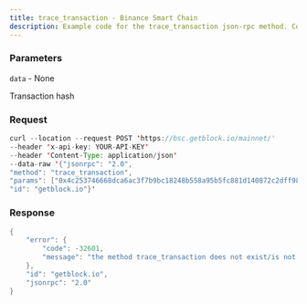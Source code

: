 ```yaml
---
title: trace_transaction - Binance Smart Chain
description: Example code for the trace_transaction json-rpc method. Сomplete guide on how to use trace_transaction json-rpc in GetBlock.io Web3 documentation.
---
```


### Parameters


`data` - None

Transaction hash

### Request

``` java
curl --location --request POST 'https://bsc.getblock.io/mainnet/' 
--header 'x-api-key: YOUR-API-KEY' 
--header 'Content-Type: application/json' 
--data-raw '{"jsonrpc": "2.0",
"method": "trace_transaction",
"params": ["0x4c253746668dca6ac3f7b9bc18248b558a95b5fc881d140872c2dff984d344a7"],
"id": "getblock.io"}'
```

###  Response

``` java
{
    "error": {
        "code": -32601,
        "message": "the method trace_transaction does not exist/is not available"
    },
    "id": "getblock.io",
    "jsonrpc": "2.0"
}
```


